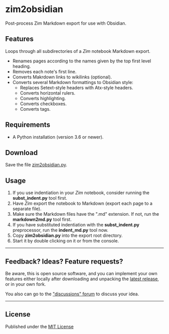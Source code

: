 # zim2obsidian

Post-process Zim Markdown export for use with Obsidian.

## Features

Loops through all subdirectories of a *Zim* notebook Markdown export.

- Renames pages according to the names given by the top first level heading.
- Removes each note's first line. 
- Converts Makrdown links to wikilinks (optional).
- Converts several Markdown formattings to Obsidian style:
    - Replaces Setext-style headers with Atx-style headers.
    - Converts horizontal rulers.
    - Converts highlighting.
    - Converts checkboxes.
    - Converts tags.

## Requirements

- A Python installation (version 3.6 or newer).

## Download

Save the file [zim2obsidian.py](https://raw.githubusercontent.com/peter88213/markdown2md/main/src/zim2obsidian.py).

## Usage

1. If you use indentiation in your *Zim* notebook, consider running the **subst_indent.py** tool first. 
2. Have *Zim* export the notebook to Markdown (export each page to a separate file). 
3. Make sure the Markdown files have the ".md" extension. If not, run the **markdown2md.py** tool first.
4. If you have substituted indentiation with the **subst_indent.py** preprocessor, run the **indent_md.py** tool now.
5. Copy **zim2obsidian.py** into the export root directory. 
6. Start it by double clicking on it or from the console. 

---

## Feedback? Ideas? Feature requests?

Be aware, this is open source software, and you can implement your own features either locally
after downloading and unpacking the [latest release](https://github.com/peter88213/zim2obsidian/releases/latest), 
or in your own fork.

You also can go to the ["discussions" forum](https://github.com/peter88213/zim2obsidian/discussions) 
to discuss your idea.


------------

## License

Published under the [MIT License](https://opensource.org/licenses/mit-license.php)
